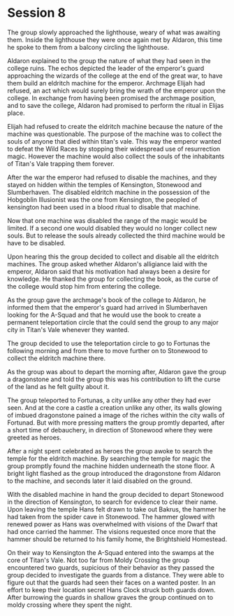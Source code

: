 # Session 8

The group slowly approached the lighthouse, weary of what was awaiting them. Inside the lighthouse they were once again met by Aldaron, this time he spoke to them from a balcony circling the lighthouse.

Aldaron explained to the group the nature of what they had seen in the college ruins. The echos depicted the leader of the emperor's guard approaching the wizards of the college at the end of the great war, to have them build an eldritch machine for the emperor. Archmage Elijah had refused, an act which would surely bring the wrath of the emperor upon the college. In exchange from having been promised the archmage position, and to save the college, Aldaron had promised to perform the ritual in Elijas place.

Elijah had refused to create the eldritch machine because the nature of the machine was questionable. The purpose of the machine was to collect the souls of anyone that died within titan's vale. This way the emperor wanted to defeat the Wild Races by stopping their widespread use of resurrection magic. However the machine would also collect the souls of the inhabitants of Titan's Vale trapping them forever.

After the war the emperor had refused to disable the machines, and they stayed on hidden within the temples of Kensington, Stonewood and Slumberhaven. The disabled eldritch machine in the possession of the Hobgoblin Illusionist was the one from Kensington, the peopled of kensington had been used in a blood ritual to disable that machine.

Now that one machine was disabled the range of the magic would be limited. If a second one would disabled they would no longer collect new souls. But to release the souls already collected the third machine would be have to be disabled.

Upon hearing this the group decided to collect and disable all the eldritch machines. The group asked whether Aldaron's alligiance laid with the emperor, Aldaron said that his motivation had always been a desire for knowledge. He thanked the group for collecting the book, as the curse of the college would stop him from entering the college. 

As the group gave the archmage's book of the college to Aldaron, he informed them that the emperor's guard had arrived in Slumberhaven looking for the A-Squad and that he would use the book to create a permanent teleportation circle that the could send the group to any major city in Titan's Vale whenever they wanted.

The group decided to use the teleportation circle to go to Fortunas the following morning and from there to move further on to Stonewood to collect the eldritch machine there.

As the group was about to depart the morning after, Aldaron gave the group a dragonstone and told the group this was his contribution to lift the curse of the land as he felt guilty about it.

The group teleported to Fortunas, a city unlike any other they had ever seen. And at the core a castle a creation unlike any other, its walls glowing of imbued dragonstone pained a image of the riches within the city walls of Fortunad. But with more pressing matters the group promtly departed, after a short time of debauchery, in direction of Stonewood where they were greeted as heroes.

After a night spent celebrated as heroes the group awoke to search the temple for the eldritch machine. By searching the temple for magic the group promptly found the machine hidden underneath the stone floor. A bright light flashed as the group introduced the dragonstone from Aldaron to the machine, and seconds later it laid disabled on the ground.

With the disabled machine in hand the group decided to depart Stonewood in the direction of Kensington, to search for evidence to clear their name. Upon leaving the temple Hans felt drawn to take out Bakrus, the hammer he had taken from the spider cave in Stonewood. The hammer glowed with renewed power as Hans was overwhelmed with visions of the Dwarf that had once carried the hammer. The visions requested once more that the hammer should be returned to his family home, the Brightshield Homestead.

On their way to Kensington the A-Squad entered into the swamps at the core of Titan's Vale. Not too far from Moldy Crossing the group encountered two guards, supicious of their behavior as they passed the group decided to investigate the guards from a distance. They were able to figure out that the guards had seen their faces on a wanted poster. In an effort to keep their location secret Hans Clock struck both guards down. After burrowing the guards in shallow graves the group continued on to moldy crossing where they spent the night.